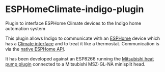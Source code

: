 # ESPHomeClimate-indigo-plugin
Plugin to interface ESPHome Climate devices to the Indigo home automation system

This plugin allows Indigo to communicate with an [ESPHome](https://esphome.io/) device which has a [Climate interface](https://esphome.io/components/climate/index.html) and 
to treat it like a thermostat. Communication is via the [native ESPHome API](https://esphome.io/components/api.html).

It has been developed against an ESP8266 running the [Mitsubishi heat pump plugin](https://github.com/geoffdavis/esphome-mitsubishiheatpump) connected to a Mitsubishi MSZ-GL-NA 
minisplit head.
